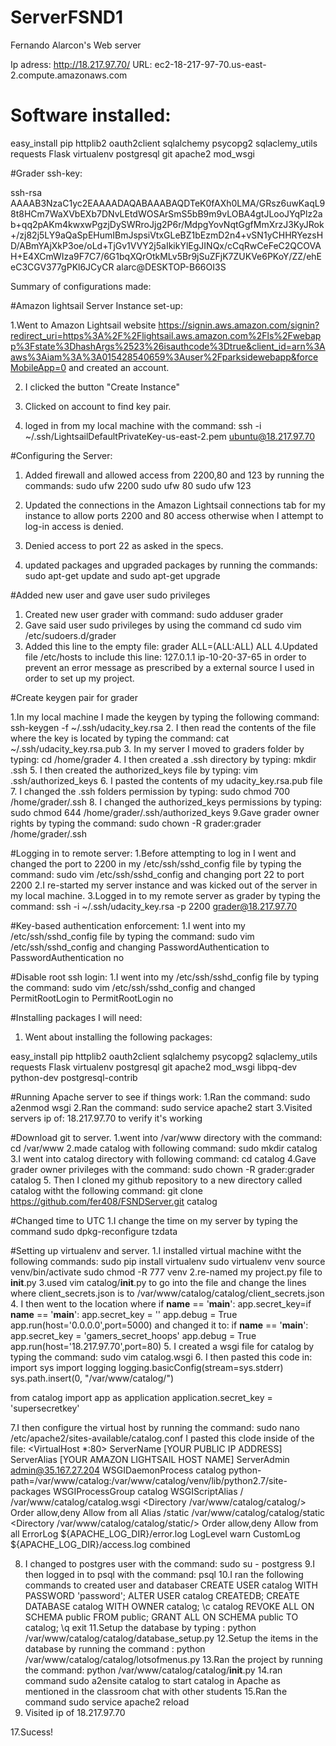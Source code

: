 # ServerFSND1
Fernando Alarcon's Web server

Ip adress: http://18.217.97.70/
URL: ec2-18-217-97-70.us-east-2.compute.amazonaws.com

# Software installed:

easy_install
pip
httplib2 
oauth2client 
sqlalchemy 
psycopg2 
sqlaclemy_utils 
requests 
Flask
virtualenv
postgresql
git
apache2
mod_wsgi 

#Grader ssh-key:

ssh-rsa AAAAB3NzaC1yc2EAAAADAQABAAABAQDTeK0fAXh0LMA/GRsz6uwKaqL98t8HCm7WaXVbEXb7DNvLEtdWOSArSmS5bB9m9vLOBA4gtJLooJYqPlz2ab+qq2pAKm4kwxwPgzjDySWRroJjg2P6r/MdpgYovNqtGgfMmXrzJ3KyJRok+/zj82j5LY9aQaSpEHumIBmJspsiVtxGLeBZ1bEzmD2n4+vSN1yCHHRYezsHD/ABmYAjXkP3oe/oLd+TjGv1VVY2j5aIkikYlEgJINQx/cCqRwCeFeC2QCOVAH+E4XCmWIza9F7C7/6G1bqXQrOtkMLv5Br9jSuZFjK7ZUKVe6PKoY/ZZ/ehEeC3CGV377gPKl6JCyCR alarc@DESKTOP-B66OI3S

Summary of configurations made:

#Amazon lightsail Server Instance set-up:

1.Went to Amazon Lightsail website https://signin.aws.amazon.com/signin?redirect_uri=https%3A%2F%2Flightsail.aws.amazon.com%2Fls%2Fwebapp%3Fstate%3DhashArgs%2523%26isauthcode%3Dtrue&client_id=arn%3Aaws%3Aiam%3A%3A015428540659%3Auser%2Fparksidewebapp&forceMobileApp=0 and created an account.

2. I clicked the button "Create Instance"

3. Clicked on account to find key pair.

4. loged in from my local machine with the command: ssh -i ~/.ssh/LightsailDefaultPrivateKey-us-east-2.pem ubuntu@18.217.97.70


#Configuring the Server:

1. Added firewall and allowed access from 2200,80 and 123 by running the commands:
sudo ufw 2200
sudo ufw 80
sudo ufw 123


2. Updated the connections in the Amazon Lightsail connections tab for my instance to allow ports 2200 and 80 access otherwise when I attempt to log-in access is denied. 

3. Denied access to port 22 as asked in the specs.

4. updated packages and upgraded packages by running the commands:
sudo apt-get update and sudo apt-get upgrade

#Added new user and gave user sudo privileges

1. Created new user grader with command:
sudo adduser grader
2. Gave said user sudo privileges by using the command cd sudo vim /etc/sudoers.d/grader
3. Added this line to the empty file:
grader ALL=(ALL:ALL) ALL
4.Updated file /etc/hosts to include this line:
127.0.1.1 ip-10-20-37-65
in order to prevent an error message as prescribed by a external source I used in order to set up my project.

#Create keygen pair for grader

1.In my local machine I made the keygen by typing the following command:
ssh-keygen -f ~/.ssh/udacity_key.rsa
2. I then read the contents of the file where the key is located by typing the command:
cat ~/.ssh/udacity_key.rsa.pub
3. In my server I moved to graders folder by typing:
cd /home/grader
4. I then created a .ssh directory by typing:
mkdir .ssh
5. I then created the authorized_keys file by typing:
vim .ssh/authorized_keys
6. I pasted the contents of my udacity_key.rsa.pub file 
7. I changed the .ssh folders permission by typing:
sudo chmod 700 /home/grader/.ssh
8. I changed the authorized_keys permissions by typing:
sudo chmod 644 /home/grader/.ssh/authorized_keys
9.Gave grader owner rights by typing the command:
sudo chown -R grader:grader /home/grader/.ssh

#Logging in to remote server:
1.Before attempting to log in I went and changed the port to 2200 in my  /etc/ssh/sshd_config file by typing the command:
sudo vim /etc/ssh/sshd_config and changing port 22 to port 2200
2.I re-started my server instance and was kicked out of the server in my local machine.
3.Logged in to my remote server as grader by typing the command:
ssh -i ~/.ssh/udacity_key.rsa -p 2200 grader@18.217.97.70

#Key-based authentication enforcement:
1.I went into my /etc/ssh/sshd_config file by typing the command:
sudo vim /etc/ssh/sshd_config and changing PasswordAuthentication to PasswordAuthentication no

#Disable root ssh login:
1.I went into my /etc/ssh/sshd_config file by typing the command:
sudo vim /etc/ssh/sshd_config and changed PermitRootLogin to PermitRootLogin no

#Installing packages I will need:
1. Went about installing the following packages:

easy_install
pip
httplib2 
oauth2client 
sqlalchemy 
psycopg2 
sqlaclemy_utils 
requests 
Flask
virtualenv
postgresql
git
apache2
mod_wsgi 
libpq-dev python-dev
postgresql-contrib

#Running Apache server to see if things work:
1.Ran the command:
sudo a2enmod wsgi
2.Ran the command:
sudo service apache2 start
3.Visited servers ip of:
18.217.97.70 to verify it's working

#Download git to server.
1.went into /var/www directory with the command:
cd /var/www
2.made catalog with following command:
sudo mkdir catalog
3.I went into catalog directory with following command:
cd catalog
4.Gave grader owner privileges with the command:
sudo chown -R grader:grader catalog
5. Then I cloned my github repository to a new directory called catalog witht the
following command:
git clone https://github.com/fer408/FSNDServer.git catalog

#Changed time to UTC
1.I change the time on my server by typing the command sudo dpkg-reconfigure tzdata

#Setting up virtualenv and server.
1.I installed virtual machine witht the following commands:
sudo pip install virtualenv
sudo virtualenv venv
source venv/bin/activate
sudo chmod -R 777 venv
2.re-named my project.py file to __init__.py
3.used vim catalog/__init__.py to go into the file and change the lines where client_secrets.json is to 
/var/www/catalog/catalog/client_secrets.json 
4. I then went to the location where 
if __name__ == '__main__':
	app.secret_key=if __name__ == '__main__':
        app.secret_key = ''
        app.debug = True
        app.run(host='0.0.0.0',port=5000)
and changed it to:
if __name__ == '__main__':
        app.secret_key = 'gamers_secret_hoops'
        app.debug = True
        app.run(host='18.217.97.70',port=80)
5. I created a wsgi file for catalog by typing the command:
sudo vim catalog.wsgi
6. I then pasted this code in:
import sys
import logging
logging.basicConfig(stream=sys.stderr)
sys.path.insert(0, "/var/www/catalog/")

from catalog import app as application
application.secret_key = 'supersecretkey'

7.I then configure the virtual host by running the command:
sudo nano /etc/apache2/sites-available/catalog.conf
I pasted this clode inside of the file:
<VirtualHost *:80>
    ServerName [YOUR PUBLIC IP ADDRESS]
    ServerAlias [YOUR AMAZON LIGHTSAIL HOST NAME]
    ServerAdmin admin@35.167.27.204
    WSGIDaemonProcess catalog python-path=/var/www/catalog:/var/www/catalog/venv/lib/python2.7/site-packages
    WSGIProcessGroup catalog
    WSGIScriptAlias / /var/www/catalog/catalog.wsgi
    <Directory /var/www/catalog/catalog/>
        Order allow,deny
        Allow from all
    </Directory>
    Alias /static /var/www/catalog/catalog/static
    <Directory /var/www/catalog/catalog/static/>
        Order allow,deny
        Allow from all
    </Directory>
    ErrorLog ${APACHE_LOG_DIR}/error.log
    LogLevel warn
    CustomLog ${APACHE_LOG_DIR}/access.log combined
</VirtualHost>

8. I changed to postgres user with the command:
sudo su - postgress
9.I then logged in to psql with the command:
psql
10.I ran the following commands to created user and databaser
CREATE USER catalog WITH PASSWORD 'password';
ALTER USER catalog CREATEDB;
CREATE DATABASE catalog WITH OWNER catalog;
 \c catalog
REVOKE ALL ON SCHEMA public FROM public;
GRANT ALL ON SCHEMA public TO catalog;
\q
exit
11.Setup the database by typing :
python /var/www/catalog/catalog/database_setup.py
12.Setup the items in the database by running the command :
python /var/www/catalog/catalog/lotsofmenus.py
13.Ran the project by running the command:
python /var/www/catalog/catalog/__init__.py
14.ran command sudo a2ensite catalog to start catalog in Apache as mentioned in the classroom chat with other students 
15.Ran the command sudo service apache2 reload
16. Visited ip of 18.217.97.70

17.Sucess!
